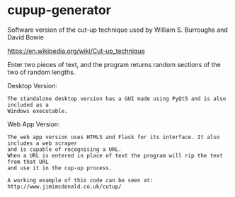 # cupup-generator

Software version of the cut-up technique used by William S. Burroughs and David Bowie

https://en.wikipedia.org/wiki/Cut-up_technique

Enter two pieces of text, and the program returns random sections of the two of random lengths.

Desktop Version:

	The standalone desktop version has a GUI made using PyQt5 and is also included as a 
	Windows executable.

Web App Version:

	The web app version uses HTML5 and Flask for its interface. It also includes a web scraper
	and is capable of recognising a URL.
	When a URL is entered in place of text the program will rip the text from that URL
	and use it in the cup-up process.

	A working example of this code can be seen at: http://www.jimimcdonald.co.uk/cutup/
